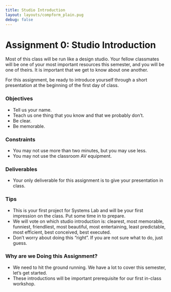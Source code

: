 ```yaml
---
title: Studio Introduction
layout: layouts/compform_plain.pug
debug: false
---
```


# Assignment 0: Studio Introduction

Most of this class will be run like a design studio. Your fellow classmates will be one of your most important resources this semester, and you will be one of theirs. It is important that we get to know about one another.

For this assignment, be ready to introduce yourself through a short presentation at the beginning of the first day of class. 

### Objectives
- Tell us your name.
- Teach us one thing that you know and that we probably don’t.
- Be clear.
- Be memorable.

### Constraints
- You may not use more than two minutes, but you may use less.
- You may not use the classroom AV equipment.

### Deliverables
- Your only deliverable for this assignment is to give your presentation in class. 

### Tips
- This is your first project for Systems Lab and will be your first impression on the class. Put some time in to prepare.
- We will vote on which studio introduction is: clearest, most memorable, funniest, friendliest, most beautiful, most entertaining, least predictable, most efficient, best conceived, best executed.
- Don’t worry about doing this “right”. If you are not sure what to do, just guess. 

### Why are we Doing this Assignment?
- We need to hit the ground running. We have a lot to cover this semester, let’s get started.
- These introductions will be important prerequisite for our first in-class workshop.
